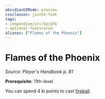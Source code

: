 ```yaml
---
obsidianUIMode: preview
cssclasses: json5e-feat
tags:
- compendium/src/5e/phb
- optional-feature/ed
aliases: ["Flames of the Phoenix"]
---
```

# Flames of the Phoenix
*Source: Player's Handbook p. 81*  

**Prerequisite**: 11th-level

You can spend 4 ki points to cast [fireball](/Systems/5e/spells/fireball.md).